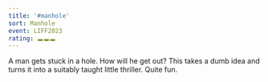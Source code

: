 ```yaml
---
title: '#manhole'
sort: Manhole
event: LIFF2023
rating: 🕳️🕳️🕳️
---
```

A man gets stuck in a hole. How will he get out? This takes a dumb idea and turns it into a suitably taught little thriller. Quite fun.
